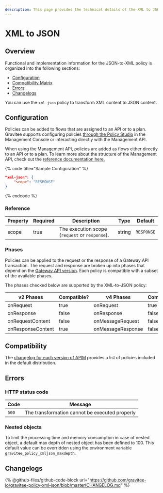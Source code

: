 ```yaml
---
description: This page provides the technical details of the XML to JSON policy
---
```


# XML to JSON

## Overview

Functional and implementation information for the JSON-to-XML policy is organized into the following sections:

* [Configuration](template-policy-rework-structure-41.md#configuration)
* [Compatibility Matrix](template-policy-rework-structure-41.md#compatibility-matrix)
* [Errors](template-policy-rework-structure-41.md#errors)
* [Changelogs](template-policy-rework-structure-41.md#changelogs)

You can use the `xml-json` policy to transform XML content to JSON content.

## Configuration

Policies can be added to flows that are assigned to an API or to a plan. Gravitee supports configuring policies [through the Policy Studio](../../guides/policy-design/) in the Management Console or interacting directly with the Management API.

When using the Management API, policies are added as flows either directly to an API or to a plan. To learn more about the structure of the Management API, check out the [reference documentation here.](../management-api-reference/)

{% code title="Sample Configuration" %}
```json
"xml-json": {
    "scope": "RESPONSE"
}
```
{% endcode %}

### Reference

<table><thead><tr><th>Property</th><th data-type="checkbox">Required</th><th>Description</th><th>Type</th><th>Default</th></tr></thead><tbody><tr><td>scope</td><td>true</td><td>The execution scope (<code>request</code> or <code>response</code>).</td><td>string</td><td><code>RESPONSE</code></td></tr></tbody></table>

### Phases

Policies can be applied to the request or the response of a Gateway API transaction. The request and response are broken up into phases that depend on the [Gateway API version](../../overview/gravitee-api-definitions-and-execution-engines.md). Each policy is compatible with a subset of the available phases.

The phases checked below are supported by the XML-to-JSON policy:

<table data-full-width="false"><thead><tr><th width="209">v2 Phases</th><th width="139" data-type="checkbox">Compatible?</th><th width="188.41136671177264">v4 Phases</th><th data-type="checkbox">Compatible?</th></tr></thead><tbody><tr><td>onRequest</td><td>true</td><td>onRequest</td><td>true</td></tr><tr><td>onResponse</td><td>false</td><td>onResponse</td><td>false</td></tr><tr><td>onRequestContent</td><td>false</td><td>onMessageRequest</td><td>false</td></tr><tr><td>onResponseContent</td><td>true</td><td>onMessageResponse</td><td>false</td></tr></tbody></table>

## Compatibility

The [changelog for each version of APIM](../../releases-and-changelog/changelog/) provides a list of policies included in the default distribution.

## Errors

### HTTP status code

| Code  | Message                                        |
| ----- | ---------------------------------------------- |
| `500` | The transformation cannot be executed properly |

### Nested objects

To limit the processing time and memory consumption in case of nested object, a default max depth of nested object has been defined to 100. This default value can be overridden using the environment variable `gravitee_policy_xmljson_maxdepth`.

## Changelogs

{% @github-files/github-code-block url="https://github.com/gravitee-io/gravitee-policy-xml-json/blob/master/CHANGELOG.md" %}
